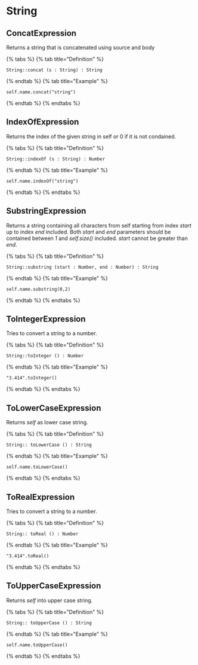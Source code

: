 # String

## ConcatExpression

Returns a string that is concatenated using source and body

{% tabs %}
{% tab title="Definition" %}
```ocl
String::concat (s : String) : String
```
{% endtab %}
{% tab title="Example" %}
```ocl
self.name.concat("string")
```
{% endtab %}
{% endtabs %}

## IndexOfExpression

Returns the index of the given string in self or 0 if it is not condained.

{% tabs %}
{% tab title="Definition" %}
```ocl
String::indexOf (s : String) : Number
```
{% endtab %}
{% tab title="Example" %}
```ocl
self.name.indexOf("string")
```
{% endtab %}
{% endtabs %}

## SubstringExpression

Returns a string containing all characters from self starting from index *start* up to index *end* included.
Both *start* and *end* parameters should be contained between *1* and *self.size()* included.
*start* cannot be greater than *end*.

{% tabs %}
{% tab title="Definition" %}
```ocl
String::substring (start : Number, end : Number) : String
```
{% endtab %}
{% tab title="Example" %}
```ocl
self.name.substring(0,2)
```
{% endtab %}
{% endtabs %}

## ToIntegerExpression

Tries to convert a string to a number.

{% tabs %}
{% tab title="Definition" %}
```ocl
String::toInteger () : Number
```
{% endtab %}
{% tab title="Example" %}
```ocl
"3.414".toInteger()
```
{% endtab %}
{% endtabs %}

## ToLowerCaseExpression

Returns *self* as lower case string.

{% tabs %}
{% tab title="Definition" %}
```ocl
String:: toLowerCase () : String
```
{% endtab %}
{% tab title="Example" %}
```ocl
self.name.toLowerCase()
```
{% endtab %}
{% endtabs %}

## ToRealExpression

Tries to convert a string to a number.

{% tabs %}
{% tab title="Definition" %}
```ocl
String:: toReal () : Number
```
{% endtab %}
{% tab title="Example" %}
```ocl
"3.414".toReal()
```
{% endtab %}
{% endtabs %}

## ToUpperCaseExpression

Returns *self* into upper case string.

{% tabs %}
{% tab title="Definition" %}
```ocl
String:: toUpperCase () : String
```
{% endtab %}
{% tab title="Example" %}
```ocl
self.name.toUpperCase()
```
{% endtab %}
{% endtabs %}

